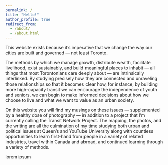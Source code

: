 ```yaml
---
permalink: /
title: "Hello!"
author_profile: true
redirect_from: 
  - /about/
  - /about.html
---
```


This website exists because it’s imperative that we change the way our cities are built and governed — not least Toronto. 

The methods by which we manage growth, distribute wealth, facilitate livelihood, exist sustainably, and build meaningful places to inhabit — all things that most Torontonians care deeply about — are intrinsically interlinked. By studying precisely how they are connected and unraveling those relationships so that it becomes clear how, for instance, by building more high-capacity transit we can encourage the independence of youth and seniors, we can begin to make informed decisions about how we choose to live and what we want to value as an urban society. 

On this website you will find my musings on these issues — supplemented by a healthy dose of photography — in addition to a project that I’m currently calling the Transit Network Project. The mapping, the photos, and the writing are all the culmination of my time studying both urban and political issues at Queen’s and YouTube University along with countless opportunities to learn first-hand from people in a variety of related industries, travel within Canada and abroad, and continued learning through a variety of methods.

lorem ipsum
